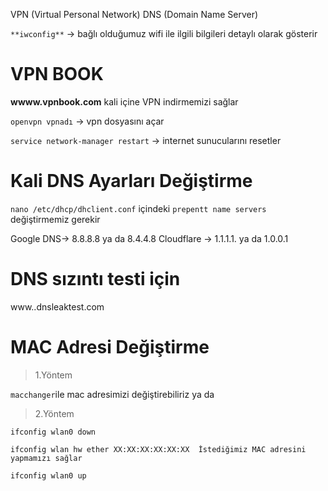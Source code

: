 VPN (Virtual Personal Network)
DNS (Domain Name Server)

```**iwconfig**``` -> bağlı olduğumuz wifi ile ilgili bilgileri detaylı olarak gösterir

# VPN BOOK

**wwww.vpnbook.com** kali içine VPN indirmemizi sağlar

```openvpn vpnadı``` -> vpn dosyasını açar

```service network-manager restart``` -> internet sunucularını resetler

# Kali DNS Ayarları Değiştirme

```nano /etc/dhcp/dhclient.conf``` içindeki ```prepentt name servers ```değiştirmemiz gerekir

Google DNS-> 8.8.8.8 ya da 8.4.4.8
Cloudflare -> 1.1.1.1. ya da 1.0.0.1

# DNS sızıntı testi için

www..dnsleaktest.com

# MAC Adresi Değiştirme

> 1.Yöntem

```macchanger```ile mac adresimizi değiştirebiliriz ya da
>2.Yöntem
```
ifconfig wlan0 down

ifconfig wlan hw ether XX:XX:XX:XX:XX:XX  İstediğimiz MAC adresini yapmamızı sağlar

ifconfig wlan0 up
```
